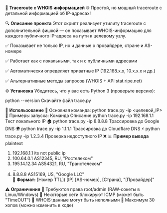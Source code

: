 🚀 **Traceroute с WHOIS информацией** 🌐
Простой, но мощный traceroute с детальной информацией об IP-адресах!

🔍 **Описание проекта**
Этот скрипт реализует утилиту traceroute с дополнительной фишкой — он показывает WHOIS-информацию для каждого публичного IP-адреса на пути к целевому узлу.

✅ Показывает не только IP, но и данные о провайдере, стране и AS-номере

✅ Работает как с локальными, так и с публичными адресами

✅ Автоматически определяет приватные IP (192.168.x.x, 10.x.x.x и др.)

✅ Альтернативные методы запросов (WHOIS + API stat.ripe.net)

⚙️ **Установка**
Убедитесь, что у вас есть Python 3 (проверьте версию):

python --version
Скачайте файл trace.py


🚀 **Использование**
🔹 Основная команда:
python trace.py -ip <целевой_IP>
🔹 Примеры запуска:
Команда	Описание
python trace.py -ip 192.168.1.1	Тест локального IP 🏠
python trace.py -ip 8.8.8.8	Трассировка до Google DNS 🌍
python trace.py -ip 1.1.1.1	Трассировка до Cloudflare DNS ⚡
python trace.py -ip 1.2.3.4	Проверка недоступного IP ❌
📊 **Пример вывода**
plaintext
1)   192.168.1.1 its not public ip  
2)   100.64.0.1 AS12345, RU, "Ростелеком"  
3)   195.14.12.34 AS54321, RU, "Транстелеком"  
...  
10)   8.8.8.8 AS15169, US, "Google LLC"  
📌 **Формат:**
[Номер TTL]) [IP] [AS-номер], [Страна], "[Провайдер]"

⚠️ **Ограничения**
🔸 Требуются права root/admin (RAW-сокеты в Linux/Windows)
🔸 Некоторые сети блокируют ICMP (может быть "TimeOUT")
🔸 WHOIS-данные могут быть неполными
🔸 Максимум 30 хопов (можно изменить в коде)
